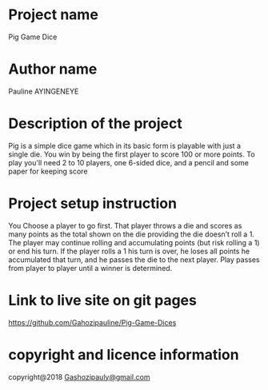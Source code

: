 # Project name
Pig Game Dice
# Author name
Pauline AYINGENEYE
# Description of the project
Pig is a simple dice game which in its basic form is playable with just a single die. You win by being the first player to score 100 or more points. To play you'll need 2 to 10 players, one 6-sided dice, and a pencil and some paper for keeping score 
# Project setup instruction
 You Choose a player to go first. That player throws a die and scores as many points as the total shown on the die providing the die doesn’t roll a 1. The player may continue rolling and accumulating points (but risk rolling a 1) or end his turn. If the player rolls a 1 his turn is over, he loses all points he accumulated that turn, and he passes the die to the next player. Play passes from player to player until a winner is determined.
 # Link to live site on git pages
 https://github.com/Gahozipauline/Pig-Game-Dices
 # copyright and licence information
 copyright@2018 Gashozipauly@gmail.com